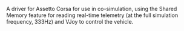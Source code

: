 A driver for Assetto Corsa for use in co-simulation, using the Shared Memory feature for reading real-time telemetry (at the full simulation frequency, 333Hz) and VJoy to control the vehicle.
